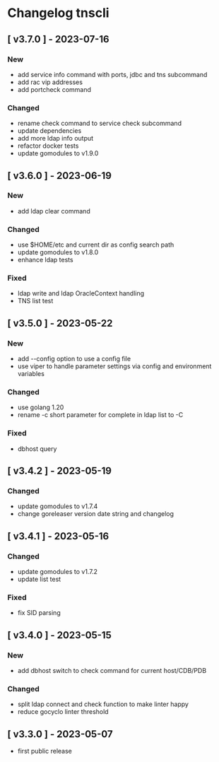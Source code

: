 # Changelog tnscli

## \[ v3.7.0 \] - 2023-07-16
### New
- add service info command  with ports, jdbc and tns subcommand
- add rac vip addresses
- add portcheck command
### Changed
- rename check command to service check subcommand
- update dependencies
- add more ldap info output
- refactor docker tests
- update gomodules to v1.9.0

## \[ v3.6.0 \] - 2023-06-19
### New
- add ldap clear command
### Changed
- use $HOME/etc and current dir as config search path
- update gomodules to v1.8.0
- enhance ldap tests
### Fixed
- ldap write and ldap OracleContext handling
- TNS list test

## \[ v3.5.0 \] - 2023-05-22
### New
- add --config option to use a config file
- use viper to handle parameter settings via config and environment variables
### Changed
- use golang 1.20
- rename -c short parameter for complete in ldap list to -C
### Fixed
- dbhost query

## \[ v3.4.2 \] - 2023-05-19
### Changed
- update gomodules to v1.7.4
- change goreleaser version date string and changelog

## \[ v3.4.1 \] - 2023-05-16
### Changed
- update gomodules to v1.7.2
- update list test
### Fixed
- fix SID parsing

## \[ v3.4.0 \] - 2023-05-15
### New
- add dbhost switch to check command for current host/CDB/PDB
### Changed
- split ldap connect and check function to make linter happy
- reduce gocyclo linter threshold

## \[ v3.3.0 \] - 2023-05-07
- first public release